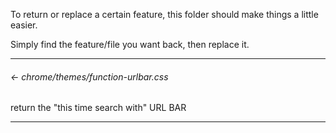 To return or replace a certain feature, this folder should make things a little easier.

Simply find the feature/file you want back, then replace it.

---

###### ← chrome/themes/function-urlbar.css

return the "this time search with" URL BAR

---
